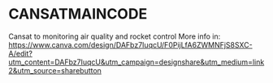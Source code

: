 # CANSATMAINCODE
Cansat to monitoring air quality and rocket control
More info in: https://www.canva.com/design/DAFbz7IuqcU/F0PijLfA6ZWMNFjS8SXC-A/edit?utm_content=DAFbz7IuqcU&utm_campaign=designshare&utm_medium=link2&utm_source=sharebutton
